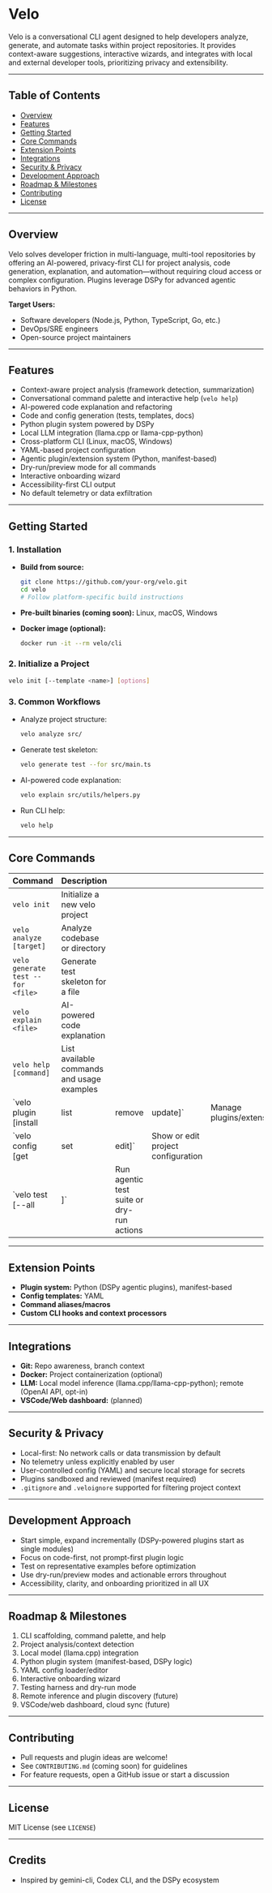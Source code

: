 # Velo

Velo is a conversational CLI agent designed to help developers analyze, generate, and automate tasks within project repositories. It provides context-aware suggestions, interactive wizards, and integrates with local and external developer tools, prioritizing privacy and extensibility.

---

## Table of Contents

* [Overview](#overview)
* [Features](#features)
* [Getting Started](#getting-started)
* [Core Commands](#core-commands)
* [Extension Points](#extension-points)
* [Integrations](#integrations)
* [Security & Privacy](#security--privacy)
* [Development Approach](#development-approach)
* [Roadmap & Milestones](#roadmap--milestones)
* [Contributing](#contributing)
* [License](#license)

---

## Overview

Velo solves developer friction in multi-language, multi-tool repositories by offering an AI-powered, privacy-first CLI for project analysis, code generation, explanation, and automation—without requiring cloud access or complex configuration. Plugins leverage DSPy for advanced agentic behaviors in Python.

**Target Users:**

* Software developers (Node.js, Python, TypeScript, Go, etc.)
* DevOps/SRE engineers
* Open-source project maintainers

---

## Features

* Context-aware project analysis (framework detection, summarization)
* Conversational command palette and interactive help (`velo help`)
* AI-powered code explanation and refactoring
* Code and config generation (tests, templates, docs)
* Python plugin system powered by DSPy
* Local LLM integration (llama.cpp or llama-cpp-python)
* Cross-platform CLI (Linux, macOS, Windows)
* YAML-based project configuration
* Agentic plugin/extension system (Python, manifest-based)
* Dry-run/preview mode for all commands
* Interactive onboarding wizard
* Accessibility-first CLI output
* No default telemetry or data exfiltration

---

## Getting Started

### 1. Installation

* **Build from source:**

  ```bash
  git clone https://github.com/your-org/velo.git
  cd velo
  # Follow platform-specific build instructions
  ```
* **Pre-built binaries (coming soon):** Linux, macOS, Windows
* **Docker image (optional):**

  ```bash
  docker run -it --rm velo/cli
  ```

### 2. Initialize a Project

```bash
velo init [--template <name>] [options]
```

### 3. Common Workflows

* Analyze project structure:

  ```bash
  velo analyze src/
  ```
* Generate test skeleton:

  ```bash
  velo generate test --for src/main.ts
  ```
* AI-powered code explanation:

  ```bash
  velo explain src/utils/helpers.py
  ```
* Run CLI help:

  ```bash
  velo help
  ```

---

## Core Commands

| Command                           | Description                                |                                           |                                    |                           |
| --------------------------------- | ------------------------------------------ | ----------------------------------------- | ---------------------------------- | ------------------------- |
| `velo init`                       | Initialize a new velo project              |                                           |                                    |                           |
| `velo analyze [target]`           | Analyze codebase or directory              |                                           |                                    |                           |
| `velo generate test --for <file>` | Generate test skeleton for a file          |                                           |                                    |                           |
| `velo explain <file>`             | AI-powered code explanation                |                                           |                                    |                           |
| `velo help [command]`             | List available commands and usage examples |                                           |                                    |                           |
| \`velo plugin \[install           | list                                       | remove                                    | update]\`                          | Manage plugins/extensions |
| \`velo config \[get               | set                                        | edit]\`                                   | Show or edit project configuration |                           |
| \`velo test \[--all               | <testfile>]\`                              | Run agentic test suite or dry-run actions |                                    |                           |

---

## Extension Points

* **Plugin system:** Python (DSPy agentic plugins), manifest-based
* **Config templates:** YAML
* **Command aliases/macros**
* **Custom CLI hooks and context processors**

---

## Integrations

* **Git:** Repo awareness, branch context
* **Docker:** Project containerization (optional)
* **LLM:** Local model inference (llama.cpp/llama-cpp-python); remote (OpenAI API, opt-in)
* **VSCode/Web dashboard:** (planned)

---

## Security & Privacy

* Local-first: No network calls or data transmission by default
* No telemetry unless explicitly enabled by user
* User-controlled config (YAML) and secure local storage for secrets
* Plugins sandboxed and reviewed (manifest required)
* `.gitignore` and `.veloignore` supported for filtering project context

---

## Development Approach

* Start simple, expand incrementally (DSPy-powered plugins start as single modules)
* Focus on code-first, not prompt-first plugin logic
* Test on representative examples before optimization
* Use dry-run/preview modes and actionable errors throughout
* Accessibility, clarity, and onboarding prioritized in all UX

---

## Roadmap & Milestones

1. CLI scaffolding, command palette, and help
2. Project analysis/context detection
3. Local model (llama.cpp) integration
4. Python plugin system (manifest-based, DSPy logic)
5. YAML config loader/editor
6. Interactive onboarding wizard
7. Testing harness and dry-run mode
8. Remote inference and plugin discovery (future)
9. VSCode/web dashboard, cloud sync (future)

---

## Contributing

* Pull requests and plugin ideas are welcome!
* See `CONTRIBUTING.md` (coming soon) for guidelines
* For feature requests, open a GitHub issue or start a discussion

---

## License

MIT License (see `LICENSE`)

---

## Credits

* Inspired by gemini-cli, Codex CLI, and the DSPy ecosystem

